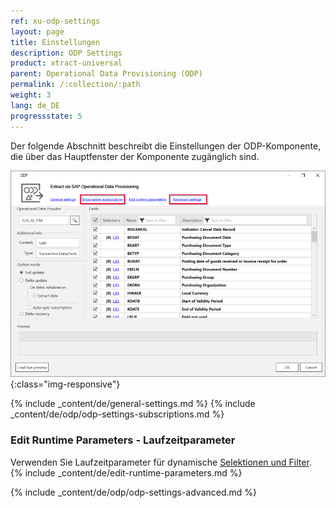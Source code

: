 ```yaml
---
ref: xu-odp-settings
layout: page
title: Einstellungen
description: ODP Settings
product: xtract-universal
parent: Operational Data Provisioning (ODP)
permalink: /:collection/:path
weight: 3
lang: de_DE
progressstate: 5
---
```


Der folgende Abschnitt beschreibt die Einstellungen der ODP-Komponente, die über das Hauptfenster der Komponente zugänglich sind.

![ODP Component](/img/content/odp/odp-settings.png){:class="img-responsive"}

{% include _content/de/general-settings.md %}
{% include _content/de/odp/odp-settings-subscriptions.md %}

### Edit Runtime Parameters - Laufzeitparameter

Verwenden Sie Laufzeitparameter für dynamische [Selektionen und Filter](./odp-define#selektion-und-filter).
{% include _content/de/edit-runtime-parameters.md %}

{% include _content/de/odp/odp-settings-advanced.md %}
